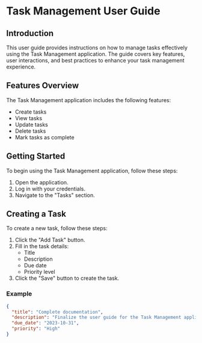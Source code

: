 # Task Management User Guide

<!-- TOC -->

## Introduction

This user guide provides instructions on how to manage tasks effectively using the Task Management application. The guide covers key features, user interactions, and best practices to enhance your task management experience.

## Features Overview

The Task Management application includes the following features:

- Create tasks
- View tasks
- Update tasks
- Delete tasks
- Mark tasks as complete

## Getting Started

To begin using the Task Management application, follow these steps:

1. Open the application.
2. Log in with your credentials.
3. Navigate to the "Tasks" section.

## Creating a Task

To create a new task, follow these steps:

1. Click the "Add Task" button.
2. Fill in the task details:
   - Title
   - Description
   - Due date
   - Priority level
3. Click the "Save" button to create the task.

### Example

```json
{
  "title": "Complete documentation",
  "description": "Finalize the user guide for the Task Management application.",
  "due_date": "2023-10-31",
  "priority": "High"
}
